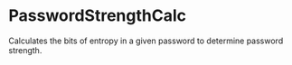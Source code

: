 # PasswordStrengthCalc
Calculates the bits of entropy in a given password to determine password strength.
